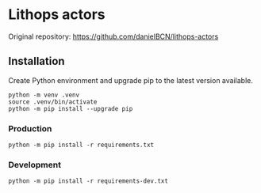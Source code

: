 # Lithops actors

Original repository: https://github.com/danielBCN/lithops-actors

## Installation

Create Python environment and upgrade pip to the latest version available.

```shell
python -m venv .venv
source .venv/bin/activate
python -m pip install --upgrade pip
```

### Production

```shell
python -m pip install -r requirements.txt
```

### Development

```shell
python -m pip install -r requirements-dev.txt
```
